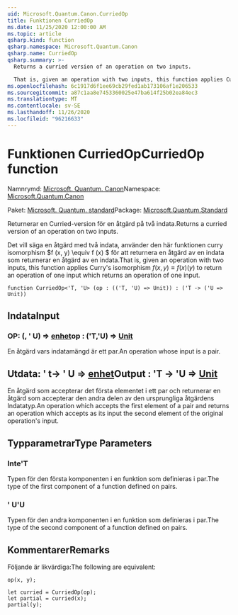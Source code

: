 ```yaml
---
uid: Microsoft.Quantum.Canon.CurriedOp
title: Funktionen CurriedOp
ms.date: 11/25/2020 12:00:00 AM
ms.topic: article
qsharp.kind: function
qsharp.namespace: Microsoft.Quantum.Canon
qsharp.name: CurriedOp
qsharp.summary: >-
  Returns a curried version of an operation on two inputs.

  That is, given an operation with two inputs, this function applies Curry's isomorphism $f(x, y) \equiv f(x)(y)$ to return an operation of one input which returns an operation of one input.
ms.openlocfilehash: 6c1917d6f1ee69cb29fed1ab173106af1e206533
ms.sourcegitcommit: a87c1aa8e7453360025e47ba614f25b02ea84ec3
ms.translationtype: MT
ms.contentlocale: sv-SE
ms.lasthandoff: 11/26/2020
ms.locfileid: "96216633"
---
```

# <a name="curriedop-function"></a><span data-ttu-id="06c8f-102">Funktionen CurriedOp</span><span class="sxs-lookup"><span data-stu-id="06c8f-102">CurriedOp function</span></span>

<span data-ttu-id="06c8f-103">Namnrymd: [Microsoft. Quantum. Canon](xref:Microsoft.Quantum.Canon)</span><span class="sxs-lookup"><span data-stu-id="06c8f-103">Namespace: [Microsoft.Quantum.Canon](xref:Microsoft.Quantum.Canon)</span></span>

<span data-ttu-id="06c8f-104">Paket: [Microsoft. Quantum. standard](https://nuget.org/packages/Microsoft.Quantum.Standard)</span><span class="sxs-lookup"><span data-stu-id="06c8f-104">Package: [Microsoft.Quantum.Standard](https://nuget.org/packages/Microsoft.Quantum.Standard)</span></span>


<span data-ttu-id="06c8f-105">Returnerar en Curried-version för en åtgärd på två indata.</span><span class="sxs-lookup"><span data-stu-id="06c8f-105">Returns a curried version of an operation on two inputs.</span></span>

<span data-ttu-id="06c8f-106">Det vill säga en åtgärd med två indata, använder den här funktionen curry isomorphism $f (x, y) \equiv f (x) $ för att returnera en åtgärd av en indata som returnerar en åtgärd av en indata.</span><span class="sxs-lookup"><span data-stu-id="06c8f-106">That is, given an operation with two inputs, this function applies Curry's isomorphism $f(x, y) \equiv f(x)(y)$ to return an operation of one input which returns an operation of one input.</span></span>

```qsharp
function CurriedOp<'T, 'U> (op : (('T, 'U) => Unit)) : ('T -> ('U => Unit))
```


## <a name="input"></a><span data-ttu-id="06c8f-107">Indata</span><span class="sxs-lookup"><span data-stu-id="06c8f-107">Input</span></span>

### <a name="op--tu--unit"></a><span data-ttu-id="06c8f-108">OP: (, ' U) => [enhet](xref:microsoft.quantum.lang-ref.unit)</span><span class="sxs-lookup"><span data-stu-id="06c8f-108">op : ('T,'U) => [Unit](xref:microsoft.quantum.lang-ref.unit)</span></span> 

<span data-ttu-id="06c8f-109">En åtgärd vars indatamängd är ett par.</span><span class="sxs-lookup"><span data-stu-id="06c8f-109">An operation whose input is a pair.</span></span>



## <a name="output--t---u--unit"></a><span data-ttu-id="06c8f-110">Utdata: ' t-> ' U => [enhet](xref:microsoft.quantum.lang-ref.unit)</span><span class="sxs-lookup"><span data-stu-id="06c8f-110">Output : 'T -> 'U => [Unit](xref:microsoft.quantum.lang-ref.unit)</span></span> 

<span data-ttu-id="06c8f-111">En åtgärd som accepterar det första elementet i ett par och returnerar en åtgärd som accepterar den andra delen av den ursprungliga åtgärdens Indatatyp.</span><span class="sxs-lookup"><span data-stu-id="06c8f-111">An operation which accepts the first element of a pair and returns an operation which accepts as its input the second element of the original operation's input.</span></span>

## <a name="type-parameters"></a><span data-ttu-id="06c8f-112">Typparametrar</span><span class="sxs-lookup"><span data-stu-id="06c8f-112">Type Parameters</span></span>

### <a name="t"></a><span data-ttu-id="06c8f-113">Inte</span><span class="sxs-lookup"><span data-stu-id="06c8f-113">'T</span></span>

<span data-ttu-id="06c8f-114">Typen för den första komponenten i en funktion som definieras i par.</span><span class="sxs-lookup"><span data-stu-id="06c8f-114">The type of the first component of a function defined on pairs.</span></span>
### <a name="u"></a><span data-ttu-id="06c8f-115">' U</span><span class="sxs-lookup"><span data-stu-id="06c8f-115">'U</span></span>

<span data-ttu-id="06c8f-116">Typen för den andra komponenten i en funktion som definieras i par.</span><span class="sxs-lookup"><span data-stu-id="06c8f-116">The type of the second component of a function defined on pairs.</span></span>

## <a name="remarks"></a><span data-ttu-id="06c8f-117">Kommentarer</span><span class="sxs-lookup"><span data-stu-id="06c8f-117">Remarks</span></span>

<span data-ttu-id="06c8f-118">Följande är likvärdiga:</span><span class="sxs-lookup"><span data-stu-id="06c8f-118">The following are equivalent:</span></span>

```qsharp
op(x, y);

let curried = CurriedOp(op);
let partial = curried(x);
partial(y);
```